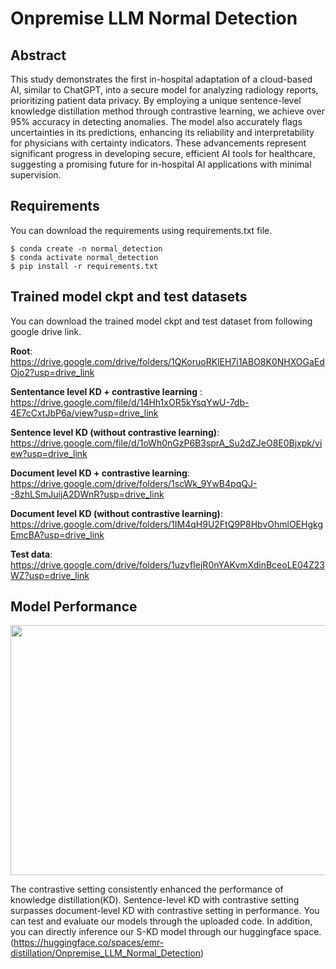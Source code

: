 
# Onpremise LLM Normal Detection

## Abstract
This study demonstrates the first in-hospital adaptation of a cloud-based AI, similar to ChatGPT, into
a secure model for analyzing radiology reports, prioritizing patient data privacy. By employing a unique
sentence-level knowledge distillation method through contrastive learning, we achieve over 95% accuracy in
detecting anomalies. The model also accurately flags uncertainties in its predictions, enhancing its reliability
and interpretability for physicians with certainty indicators. These advancements represent significant
progress in developing secure, efficient AI tools for healthcare, suggesting a promising future for in-hospital
AI applications with minimal supervision.

## Requirements
You can download the requirements using requirements.txt file.

<pre><code>$ conda create -n normal_detection
$ conda activate normal_detection
$ pip install -r requirements.txt
</code></pre>

## Trained model ckpt and test datasets
You can download the trained model ckpt and test dataset from following google drive link.

**Root**: https://drive.google.com/drive/folders/1QKoruoRKlEH7i1ABO8K0NHXOGaEdOjo2?usp=drive_link

**Sententance level KD + contrastive learning** : https://drive.google.com/file/d/14Hh1xOR5kYsqYwU-7db-4E7cCxtJbP6a/view?usp=drive_link

**Sentence level KD (without contrastive learning)**: https://drive.google.com/file/d/1oWh0nGzP6B3sprA_Su2dZJeO8E0Bjxpk/view?usp=drive_link

**Document level KD + contrastive learning**: https://drive.google.com/drive/folders/1scWk_9YwB4pqQJ--8zhLSmJuijA2DWnR?usp=drive_link

**Document level KD (without contrastive learning)**: https://drive.google.com/drive/folders/1IM4qH9U2FtQ9P8HbvOhmlOEHgkgEmcBA?usp=drive_link

**Test data**: https://drive.google.com/drive/folders/1uzyfIejR0nYAKvmXdinBceoLE04Z23WZ?usp=drive_link

## Model Performance
<img src="https://github.com/emr-distillation/emr-distillation/assets/160422103/2229f165-2b5f-4def-b811-5c44701f4d2f" width="800" height="400">

The contrastive setting consistently enhanced the performance of knowledge distillation(KD).
Sentence-level KD with contrastive setting surpasses document-level KD with contrastive setting in performance.
You can test and evaluate our models through the uploaded code.
In addition, you can directly inference our S-KD model through our huggingface space.(https://huggingface.co/spaces/emr-distillation/Onpremise_LLM_Normal_Detection)
